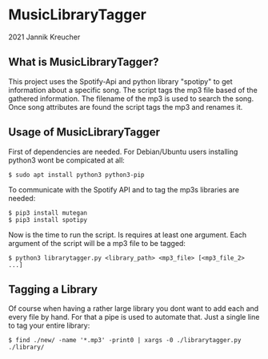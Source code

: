 # MusicLibraryTagger
2021 Jannik Kreucher


## What is MusicLibraryTagger?

This project uses the Spotify-Api and python library "spotipy" to get information about a specific song. The script tags the mp3 file based of the gathered information. The filename of the mp3 is used to search the song. Once song attributes are found the script tags the mp3 and renames it.



## Usage of MusicLibraryTagger

First of dependencies are needed. For Debian/Ubuntu users installing python3 wont be compicated at all:
```
$ sudo apt install python3 python3-pip
```

To communicate with the Spotify API and to tag the mp3s libraries are needed:
```
$ pip3 install mutegan
$ pip3 install spotipy
```

Now is the time to run the script. Is requires at least one argument. Each argument of the script will be a mp3 file to be tagged:
```
$ python3 librarytagger.py <library_path> <mp3_file> [<mp3_file_2> ...] 
```



## Tagging a Library

Of course when having a rather large library you dont want to add each and every file by hand. For that a pipe is used to automate that. Just a single line to tag your entire library:
```
$ find ./new/ -name '*.mp3' -print0 | xargs -0 ./librarytagger.py ./library/
```
